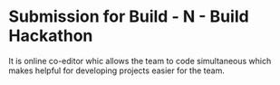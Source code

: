 # Submission for Build - N - Build Hackathon

It is online co-editor whic allows the team to code simultaneous which makes helpful for 
developing projects easier for the team.
